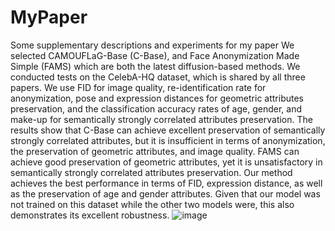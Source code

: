# MyPaper
Some supplementary descriptions and experiments for my paper
We selected CAMOUFLaG-Base (C-Base), and Face Anonymization Made Simple (FAMS) which are both the latest diffusion-based methods. We conducted tests on the CelebA-HQ dataset, which is shared by all three papers. We use FID for image quality, re-identification rate for anonymization, pose and expression distances for geometric attributes preservation, and the classification accuracy rates of age, gender, and make-up for semantically strongly correlated attributes preservation. The results show that C-Base can achieve excellent preservation of semantically strongly correlated attributes, but it is insufficient in terms of anonymization, the preservation of geometric attributes, and image quality. FAMS can achieve good preservation of geometric attributes, yet it is unsatisfactory in semantically strongly correlated attributes preservation. Our method achieves the best performance in terms of FID, expression distance, as well as the preservation of age and gender attributes. Given that our model was not trained on this dataset while the other two models were, this also demonstrates its excellent robustness.
![image](https://github.com/user-attachments/assets/dd8c46af-dc52-4153-969d-32a5f733891d)
